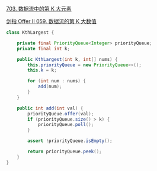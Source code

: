 [703. 数据流中的第 K 大元素](https://leetcode-cn.com/problems/kth-largest-element-in-a-stream/)

[剑指 Offer II 059. 数据流的第 K 大数值](https://leetcode-cn.com/problems/jBjn9C/)

```java
class KthLargest {

    private final PriorityQueue<Integer> priorityQueue;
    private final int k;

    public KthLargest(int k, int[] nums) {
        this.priorityQueue = new PriorityQueue<>();
        this.k = k;

        for (int num : nums) {
            add(num);
        }
    }

    public int add(int val) {
        priorityQueue.offer(val);
        if (priorityQueue.size() > k) {
            priorityQueue.poll();
        }

        assert !priorityQueue.isEmpty();

        return priorityQueue.peek();
    }
}
```

